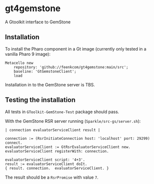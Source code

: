 # gt4gemstone
A Gtoolkit interface to GemStone

## Installation

To install the Pharo component in a Gt image (currently only tested in a vanilla Pharo 9 image):

```smalltalk
Metacello new
	repository: 'github://feenkcom/gt4gemstone:main/src';
	baseline: 'GtGemstoneClient';
	load
```

Installation in to the GemStone server is TBS.


## Testing the installation

All tests in `GToolkit-GemStone-Test` package should pass.

With the GemStone RSR server running (`Sparkle/src-gs/server.sh`):

```smalltalk
| connection evaluatorServiceClient result |

connection := (RsrInitiateConnection host: 'localhost' port: 29299) connect.
evaluatorServiceClient := GtRsrEvaluatorServiceClient new.
evaluatorServiceClient registerWith: connection.

evaluatorServiceClient script: '4+3'.
result := evaluatorServiceClient doIt.
{ result. connection.  evaluatorServiceClient. }
```

The result should be a `RsrPromise` with value `7`.
